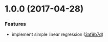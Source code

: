<a name="1.0.0"></a>
# 1.0.0 (2017-04-28)


### Features

* implement simple linear regression ([3af9b7d](https://github.com/mljs/ml-regression-simple-linear/commit/3af9b7d))




